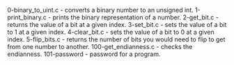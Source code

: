 0-binary_to_uint.c - converts a binary number to an unsigned int.
1-print_binary.c - prints the binary representation of a number.
2-get_bit.c - returns the value of a bit at a given index.
3-set_bit.c - sets the value of a bit to 1 at a given index.
4-clear_bit.c - sets the value of a bit to 0 at a given index.
5-flip_bits.c - returns the number of bits you would need to flip to get from one number to another.
100-get_endianness.c - checks the endianness.
101-password - password for a program.
